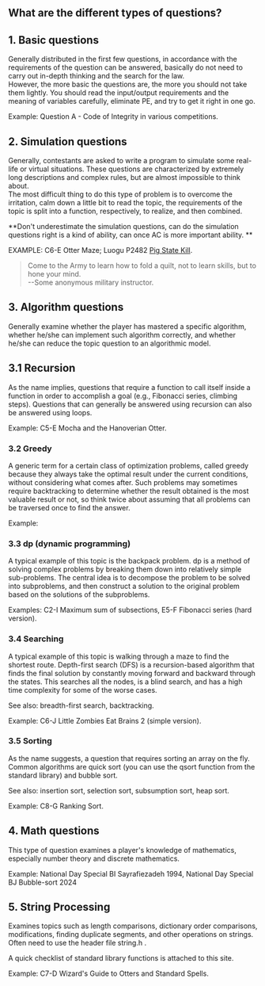 ## What are the different types of questions?

## 1. Basic questions
Generally distributed in the first few questions, in accordance with the requirements of the question can be answered, basically do not need to carry out in-depth thinking and the search for the law.  
However, the more basic the questions are, the more you should not take them lightly. You should read the input/output requirements and the meaning of variables carefully, eliminate PE, and try to get it right in one go.  

Example: Question A - Code of Integrity in various competitions.

## 2. Simulation questions
Generally, contestants are asked to write a program to simulate some real-life or virtual situations. These questions are characterized by extremely long descriptions and complex rules, but are almost impossible to think about.  
The most difficult thing to do this type of problem is to overcome the irritation, calm down a little bit to read the topic, the requirements of the topic is split into a function, respectively, to realize, and then combined.  

**Don't underestimate the simulation questions, can do the simulation questions right is a kind of ability, can once AC is more important ability. **

EXAMPLE: C6-E Otter Maze; Luogu P2482 [Pig State Kill](https://www.luogu.com.cn/problem/P2482).

> Come to the Army to learn how to fold a quilt, not to learn skills, but to hone your mind.   
> --Some anonymous military instructor.

## 3. Algorithm questions
Generally examine whether the player has mastered a specific algorithm, whether he/she can implement such algorithm correctly, and whether he/she can reduce the topic question to an algorithmic model.

## 3.1 Recursion
As the name implies, questions that require a function to call itself inside a function in order to accomplish a goal (e.g., Fibonacci series, climbing steps). Questions that can generally be answered using recursion can also be answered using loops.

Example: C5-E Mocha and the Hanoverian Otter.

### 3.2 Greedy
A generic term for a certain class of optimization problems, called greedy because they always take the optimal result under the current conditions, without considering what comes after. Such problems may sometimes require backtracking to determine whether the result obtained is the most valuable result or not, so think twice about assuming that all problems can be traversed once to find the answer.

Example:

### 3.3 dp (dynamic programming)
A typical example of this topic is the backpack problem. dp is a method of solving complex problems by breaking them down into relatively simple sub-problems. The central idea is to decompose the problem to be solved into subproblems, and then construct a solution to the original problem based on the solutions of the subproblems.

Examples: C2-I Maximum sum of subsections, E5-F Fibonacci series (hard version).

### 3.4 Searching
A typical example of this topic is walking through a maze to find the shortest route. Depth-first search (DFS) is a recursion-based algorithm that finds the final solution by constantly moving forward and backward through the states. This searches all the nodes, is a blind search, and has a high time complexity for some of the worse cases.

See also: breadth-first search, backtracking.  

Example: C6-J Little Zombies Eat Brains 2 (simple version).

### 3.5 Sorting
As the name suggests, a question that requires sorting an array on the fly. Common algorithms are quick sort (you can use the qsort function from the standard library) and bubble sort.

See also: insertion sort, selection sort, subsumption sort, heap sort.

Example: C8-G Ranking Sort.

## 4. Math questions
This type of question examines a player's knowledge of mathematics, especially number theory and discrete mathematics.

Example: National Day Special BI Sayrafiezadeh 1994, National Day Special BJ Bubble-sort 2024


## 5. String Processing
Examines topics such as length comparisons, dictionary order comparisons, modifications, finding duplicate segments, and other operations on strings. Often need to use the header file string.h .

A quick checklist of standard library functions is attached to this site.

Example: C7-D Wizard's Guide to Otters and Standard Spells.